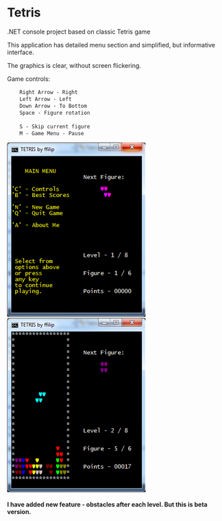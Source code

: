# Tetris
.NET console project based on classic Tetris game

 This application has detailed menu section and simplified, but informative interface.
 
 The graphics is clear, without screen flickering.


Game controls:

        Right Arrow - Right
        Left Arrow - Left
        Down Arrow - To Bottom
        Space - Figure rotation
        
        S - Skip current figure
        M - Game Menu - Pause
        

<div>
    <img src = "1.png">
 &nbsp;
    <img src = "2.png">
    <br>
    <br>
</div>


<b>
    I have added new feature - obstacles after each level.
    But this is beta version.
<b/>
